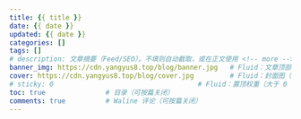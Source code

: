 ```yaml
---
title: {{ title }}
date: {{ date }}
updated: {{ date }}
categories: []
tags: []
# description: 文章摘要（Feed/SEO）。不填则自动截取，或在正文使用 <!-- more --> 分隔
banner_img: https://cdn.yangyus8.top/blog/banner.jpg   # Fluid：文章顶部横幅（可选）
cover: https://cdn.yangyus8.top/blog/cover.jpg         # Fluid：封面图（可选）
# sticky: 0                                    # Fluid：置顶权重（大于 0 时置顶；不需要请删除该行）
toc: true               # 目录（可按篇关闭）
comments: true          # Waline 评论（可按篇关闭）
---
```


